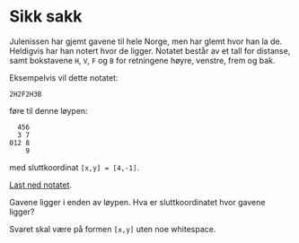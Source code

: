 # Sikk sakk

Julenissen har gjemt gavene til hele Norge, men har glemt hvor han la de.
Heldigvis har han notert hvor de ligger. Notatet består av et tall for distanse,
samt bokstavene `H`, `V`, `F` og `B` for retningene høyre, venstre, frem og bak.

Eksempelvis vil dette notatet:

```plain
2H2F2H3B
```

føre til denne løypen:

```plain
  456
  3 7
012 8
    9
```

med sluttkoordinat `[x,y] = [4,-1]`.

[Last ned notatet](https://s3-eu-west-1.amazonaws.com/knowit-julekalender-2018/input-crisscross.txt).

Gavene ligger i enden av løypen. Hva er sluttkoordinatet hvor gavene ligger?

Svaret skal være på formen `[x,y]` uten noe whitespace.